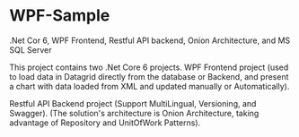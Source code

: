 # WPF-Sample
.Net Cor 6, WPF Frontend, Restful API backend, Onion Architecture, and MS SQL Server  

This project contains two .Net Core 6 projects. 
WPF Frontend project (used to load data in Datagrid directly from the database or Backend, and present a chart with data loaded from XML and updated manually or Automatically).

Restful API Backend project (Support MultiLingual, Versioning, and Swagger).
(The solution's architecture is Onion Architecture, taking advantage of Repository and UnitOfWork Patterns).
